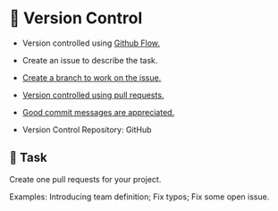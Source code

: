 :wave: Version Control
====

- Version controlled using [Github Flow.](https://medium.com/@patrickporto/4-branching-workflows-for-git-30d0aaee7bf)

- Create an issue to describe the task.

- [Create a branch to work on the issue.](https://docs.github.com/en/issues/tracking-your-work-with-issues/creating-a-branch-for-an-issue)

- [Version controlled using pull requests.](https://docs.github.com/en/pull-requests/collaborating-with-pull-requests/proposing-changes-to-your-work-with-pull-requests/creating-a-pull-request)

- [Good commit messages are appreciated.](https://www.freecodecamp.org/news/how-to-write-better-git-commit-messages/)

- Version Control Repository: GitHub


## 👷 Task

Create one pull requests for your project.

Examples: Introducing team definition; Fix typos; Fix some open issue.
